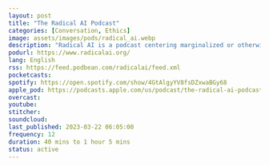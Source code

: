 ```yaml
---
layout: post
title: "The Radical AI Podcast"
categories: [Conversation, Ethics]
image: assets/images/pods/radical_ai.webp
description: "Radical AI is a podcast centering marginalized or otherwise radical voices in industry and the academy for dialogue, collaboration, and debate regarding the field of Artificial Intelligence Ethics and the relationship between the humanities and machine learning."
podurl: https://www.radicalai.org/
lang: English
rss: https://feed.podbean.com/radicalai/feed.xml
pocketcasts:
spotify: https://open.spotify.com/show/4GtAlgyYV8fsDZxwaBGy68
apple_pod: https://podcasts.apple.com/us/podcast/the-radical-ai-podcast/id1505229145
overcast:
youtube:
stitcher:
soundcloud:
last_published: 2023-03-22 06:05:00
frequency: 12
duration: 40 mins to 1 hour 5 mins
status: active
---
```

